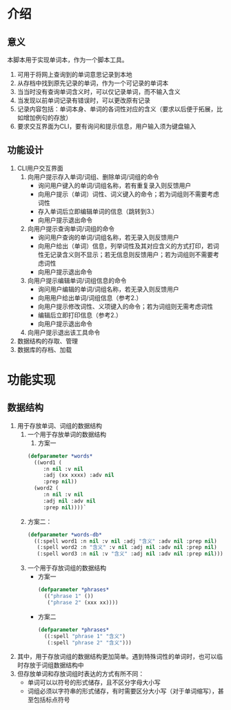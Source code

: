 # 介绍
## 意义
本脚本用于实现单词本，作为一个脚本工具。
1. 可用于将网上查询到的单词意思记录到本地
2. 从存档中找到原先记录的单词，作为一个可记录的单词本
3. 当当时没有查询单词含义时，可以仅记录单词，而不输入含义
4. 当发现以前单词记录有错误时，可以更改原有记录
5. 记录内容包括：单词本身、单词的各词性对应的含义（要求以后便于拓展，比如增加例句的存放）
6. 要求交互界面为CLI，要有询问和提示信息，用户输入须为键盘输入

## 功能设计
1. CLI用户交互界面
   1. 向用户提示存入单词/词组、删除单词/词组的命令
      - 询问用户键入的单词/词组名称，若有重复录入则反馈用户
      - 向用户提示（单词）词性、词义键入的命令；若为词组则不需要考虑词性
      - 存入单词后立即编辑单词的信息（跳转到3.）
      - 向用户提示退出命令
   2. 向用户提示查询单词/词组的命令
      - 询问用户查询的单词/词组名称，若无录入则反馈用户
      - 向用户给出（单词）信息，列举词性及其对应含义的方式打印，若词性无记录含义则不显示；若无信息则反馈用户；若为词组则不需要考虑词性
      - 向用户提示退出命令
   3. 向用户提示编辑单词/词组信息的命令
      - 询问用户编辑的单词/词组名称，若无录入则反馈用户
      - 向用用户给出单词/词组信息（参考2.）
      - 向用户提示修改词性、义项键入的命令；若为词组则无需考虑词性
      - 编辑后立即打印信息（参考2.）
      - 向用户提示退出命令
   4. 向用户提示退出该工具命令
2. 数据结构的存取、管理
3. 数据库的存档、加载

# 功能实现
## 数据结构
1. 用于存放单词、词组的数据结构
   1. 一个用于存放单词的数据结构
      1. 方案一
        ```lisp
        (defparameter *words*
          ((word1 (
             :n nil :v nil 
             :adj (xx xxxx) :adv nil 
             :prep nil))
          (word2 (
             :n nil :v nil 
             :adj nil :adv nil 
             :prep nil))))`
        ```
     2. 方案二：
        ```lisp
        (defparameter *words-db*
          ((:spell word1 :n nil :v nil :adj "含义" :adv nil :prep nil)
           (:spell word2 :n "含义" :v nil :adj nil :adv nil :prep nil)
           (:spell word3 :n nil :v "含义" :adj nil :adv nil :prep nil)))
        ```
   2. 一个用于存放词组的数据结构
      - 方案一
        ```lisp
        (defparameter *phrases* 
          (("phrase 1" ())
           ("phrase 2" (xxx xx))))
        ```
      - 方案二
        ```lisp
        (defparameter *phrases*
          ((:spell "phrase 1" "含义")
           (:spell "phrase 2" "含义")))
        ```
2. 其中，用于存放词组的数据结构更加简单。遇到特殊词性的单词时，也可以临时存放于词组数据结构中
3. 但存放单词和存放词组时表达的方式有所不同：
   - 单词可以以符号的形式储存，且不区分字母大小写
   - 词组必须以字符串的形式储存，有时需要区分大小写（对于单词缩写），甚至包括标点符号

